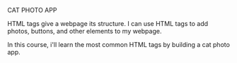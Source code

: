 CAT PHOTO APP

HTML tags give a webpage its structure. I can use HTML tags to add photos, buttons, and other elements to my webpage.

In this course, i'll learn the most common HTML tags by building a cat photo app.
